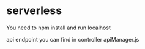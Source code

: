 # serverless

You need to npm install and run localhost

api endpoint you can find in controller apiManager.js
